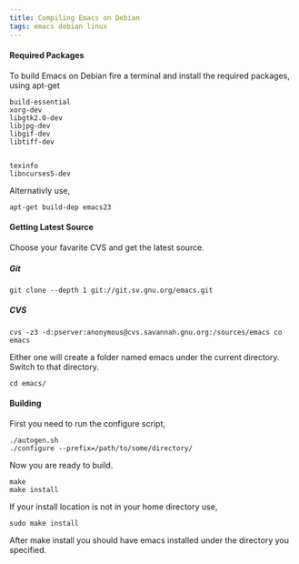 ```yaml
---
title: Compiling Emacs on Debian
tags: emacs debian linux
---
```


#### Required Packages

To build Emacs on Debian fire a terminal and install the required packages,
using apt-get

    build-essential
    xorg-dev
    libgtk2.0-dev
    libjpg-dev 
    libgif-dev 
    libtiff-dev


    texinfo
    libncurses5-dev

Alternativly use,

    apt-get build-dep emacs23

#### Getting Latest Source

Choose your favarite CVS and get the latest source.

##### Git

    git clone --depth 1 git://git.sv.gnu.org/emacs.git

##### CVS
  
    cvs -z3 -d:pserver:anonymous@cvs.savannah.gnu.org:/sources/emacs co emacs 

Either one will create a folder named emacs under the current directory.
Switch to that directory.
    
    cd emacs/

#### Building

First you need to run the configure script,

    ./autogen.sh
    ./configure --prefix=/path/to/some/directory/

Now you are ready to build.

    make
    make install

If your install location is not in your home directory use,

    sudo make install

After make install you should have emacs installed under the directory 
you specified.
